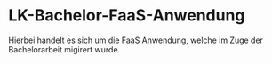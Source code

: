# LK-Bachelor-FaaS-Anwendung

Hierbei handelt es sich um die FaaS Anwendung, welche im Zuge der Bachelorarbeit migirert wurde.
